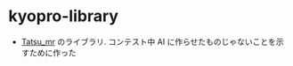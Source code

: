 # kyopro-library
- [Tatsu_mr](https://atcoder.jp/users/Tatsu_mr) のライブラリ. コンテスト中 AI に作らせたものじゃないことを示すために作った
